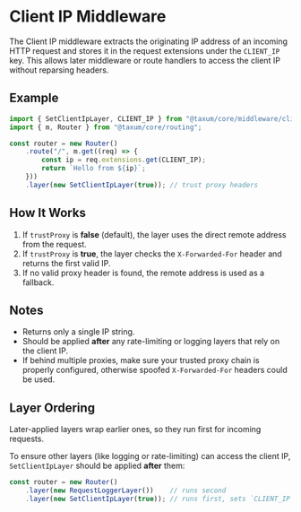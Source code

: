 # Client IP Middleware

The Client IP middleware extracts the originating IP address of an incoming HTTP request and stores it in the request
extensions under the `CLIENT_IP` key. This allows later middleware or route handlers to access the client IP without
reparsing headers.

## Example

```ts
import { SetClientIpLayer, CLIENT_IP } from "@taxum/core/middleware/client-ip";
import { m, Router } from "@taxum/core/routing";

const router = new Router()
    .route("/", m.get((req) => {
        const ip = req.extensions.get(CLIENT_IP);
        return `Hello from ${ip}`;
    }))
    .layer(new SetClientIpLayer(true)); // trust proxy headers
```

## How It Works

1. If `trustProxy` is **false** (default), the layer uses the direct remote address from the request.
2. If `trustProxy` is **true**, the layer checks the `X-Forwarded-For` header and returns the first valid IP.
3. If no valid proxy header is found, the remote address is used as a fallback.

## Notes

- Returns only a single IP string.
- Should be applied **after** any rate-limiting or logging layers that rely on the client IP.
- If behind multiple proxies, make sure your trusted proxy chain is properly configured, otherwise spoofed
  `X-Forwarded-For` headers could be used.

## Layer Ordering

Later-applied layers wrap earlier ones, so they run first for incoming requests.

To ensure other layers (like logging or rate-limiting) can access the client IP, `SetClientIpLayer` should be applied
**after** them:

```ts
const router = new Router()
    .layer(new RequestLoggerLayer())    // runs second
    .layer(new SetClientIpLayer(true)); // runs first, sets `CLIENT_IP`
```
